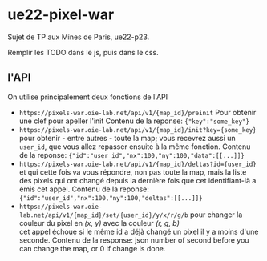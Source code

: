 # ue22-pixel-war

Sujet de TP aux Mines de Paris, ue22-p23.

Remplir les TODO dans le js, puis dans le css.

## l'API

On utilise principalement deux fonctions de l'API

* `https://pixels-war.oie-lab.net/api/v1/{map_id}/preinit`
  Pour obtenir une clef pour apeller l'init
  Contenu de la reponse: `{"key":"some_key"}`
* `https://pixels-war.oie-lab.net/api/v1/{map_id}/init?key={some_key}`
  pour obtenir - entre autres - toute la map; vous recevrez aussi un `user_id`, que vous allez repasser ensuite à la même fonction.
  Contenu de la reponse: `{"id":"user_id","nx":100,"ny":100,"data":[[...]]}`
* `https://pixels-war.oie-lab.net/api/v1/{map_id}/deltas?id={user_id}`
    et qui cette fois va vous répondre, non pas toute la map, mais la liste des pixels qui ont changé depuis la dernière fois que cet identifiant-là a émis cet appel.
  Contenu de la reponse: `{"id":"user_id","nx":100,"ny":100,"deltas":[[...]]}`
* `https://pixels-war.oie-lab.net/api/v1/{map_id}/set/{user_id}/y/x/r/g/b`
  pour changer la couleur du pixel en *(x, y)* avec la couleur *(r, g, b)*  
  cet appel échoue si le même id a déjà changé un pixel il y a moins d'une seconde.
  Contenu de la response: json number of second before you can change the map, or 0 if change is done.
